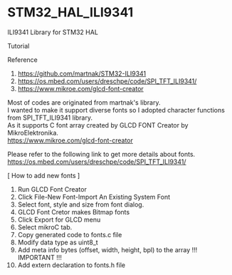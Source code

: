 # STM32_HAL_ILI9341
ILI9341 Library for STM32 HAL

Tutorial

Reference
1. https://github.com/martnak/STM32-ILI9341
2. https://os.mbed.com/users/dreschpe/code/SPI_TFT_ILI9341/
3. https://www.mikroe.com/glcd-font-creator

Most of codes are originated from martnak's library.<br>
I wanted to make it support diverse fonts so I adopted character functions from SPI_TFT_ILI9341 library. <br>
As it supports C font array created by GLCD FONT Creator by MikroElektronika.<br>
https://www.mikroe.com/glcd-font-creator<br>

Please refer to the following link to get more details about fonts.<br>
https://os.mbed.com/users/dreschpe/code/SPI_TFT_ILI9341/<br>

[ How to add new fonts ]
1. Run GLCD Font Creator
2. Click File-New Font-Import An Existing System Font
3. Select font, style and size from font dialog.
4. GLCD Font Cretor makes Bitmap fonts
5. Click Export for GLCD menu
6. Select mikroC tab.
7. Copy generated code to fonts.c file
8. Modify data type as uint8_t
9. Add meta info bytes (offset, width, height, bpl) to the array !!! IMPORTANT !!!
10. Add extern declaration to fonts.h file
